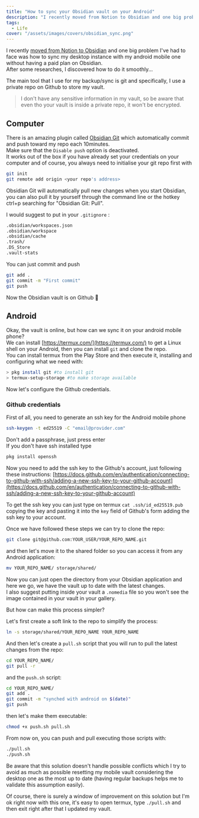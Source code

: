 ```yaml
---
title: "How to sync your Obsidian vault on your Android"
description: "I recently moved from Notion to Obsidian and one big problem I've had to face was how to sync my desktop instance with my android mobile one without having a paid plan on…"
tags:
  - Life
cover: "/assets/images/covers/obsidian_sync.png"
---
```


I recently [moved from Notion to Obsidian](https://domenicoluciani.com/2021/12/17/why-did-i-switch-from-notion-to-obsidian.html) and one big problem I've had to face was how to sync my desktop instance with my android mobile one without having a paid plan on Obsidian.   
After some researches, I discovered how to do it smoothly...

The main tool that I use for my backup/sync is git and specifically, I use a private repo on Github to store my vault.

> I don't have any sensitive information in my vault, so be aware that even tho your vault is inside a private repo, it won't be encrypted.

## Computer

There is an amazing plugin called [Obsidian Git](https://github.com/denolehov/obsidian-git) which automatically commit and push toward my repo each 10minutes.   
Make sure that the `Disable push` option is deactivated.    
It works out of the box if you have already set your credentials on your computer and of course, you always need to initialise your git repo first with

```bash
git init
git remote add origin <your repo's address>
```

Obsidian Git will automatically pull new changes when you start Obsidian, you can also pull it by yourself through the command line or the hotkey ctrl+p searching for "Obsidian Git: Pull".

I would suggest to put in your `.gitignore` :


```bash
.obsidian/workspaces.json
.obsidian/workspace
.obsidian/cache
.trash/
.DS_Store
.vault-stats
```

You can just commit and push


```bash
git add .
git commit -m "First commit"
git push
```

Now the Obsidian vault is on Github 🎉

## Android

Okay, the vault is online, but how can we sync it on your android mobile phone?   
We can install [https://termux.com/](https://termux.com/) to get a Linux shell on your Android, then you can install `git` and clone the repo.   
You can install termux from the Play Store and then execute it, installing and configuring what we need with:

```bash
> pkg install git #to install git
> termux-setup-storage #to make storage available
```

Now let's configure the Github credentials.

### Github credentials

First of all, you need to generate an ssh key for the Android mobile phone

```bash
ssh-keygen -t ed25519 -C "email@provider.com"
```

Don't add a passphrase, just press enter   
If you don't have ssh installed type

```bash
pkg install openssh
```

Now you need to add the ssh key to the Github's account, just following these instructions: [https://docs.github.com/en/authentication/connecting-to-github-with-ssh/adding-a-new-ssh-key-to-your-github-account](https://docs.github.com/en/authentication/connecting-to-github-with-ssh/adding-a-new-ssh-key-to-your-github-account)

To get the ssh key you can just type on termux `cat .ssh/id_ed25519.pub` copying the key and pasting it into the `key` field of Github's form adding the ssh key to your account.   

Once we have followed these steps we can try to clone the repo:

```bash
git clone git@github.com:YOUR_USER/YOUR_REPO_NAME.git
```

and then let's move it to the shared folder so you can access it from any Android application:

```bash
mv YOUR_REPO_NAME/ storage/shared/
```

Now you can just open the directory from your Obsidian application and here we go, we have the vault up to date with the latest changes.   
I also suggest putting inside your vault a `.nomedia` file so you won't see the image contained in your vault in your gallery.   

But how can make this process simpler?

Let's first create a soft link to the repo to simplify the process:

```bash
ln -s storage/shared/YOUR_REPO_NAME YOUR_REPO_NAME
```

And then let's create a `pull.sh` script that you will run to pull the latest changes from the repo:

```bash
cd YOUR_REPO_NAME/
git pull -r
```

and the `push.sh` script:


```bash
cd YOUR_REPO_NAME/
git add .
git commit -m "synched with android on $(date)"
git push
```

then let's make them executable:


```bash
chmod +x push.sh pull.sh
```

From now on, you can push and pull executing those scripts with:


```bash
./pull.sh
./push.sh
```

Be aware that this solution doesn't handle possible conflicts which I try to avoid as much as possible resetting my mobile vault considering the desktop one as the most up to date (having regular backups helps me to validate this assumption easily).

Of course, there is surely a window of improvement on this solution but I'm ok right now with this one, it's easy to open termux, type `./pull.sh` and then exit right after that I updated my vault.
